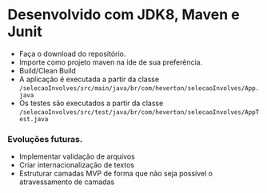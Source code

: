 # Desenvolvido com JDK8, Maven e Junit
* Faça o download do repositório.
* Importe como projeto maven na ide de sua preferência.
* Build/Clean Build
* A aplicação é executada a partir da classe `/selecaoInvolves/src/main/java/br/com/heverton/selecaoInvolves/App.java`
* Os testes são executados a partir da classe `/selecaoInvolves/src/test/java/br/com/heverton/selecaoInvolves/AppTest.java`

### Evoluções futuras.
* Implementar validação de arquivos
* Criar internacionalização de textos
* Estruturar camadas MVP de forma que não seja possível o atravessamento de camadas
